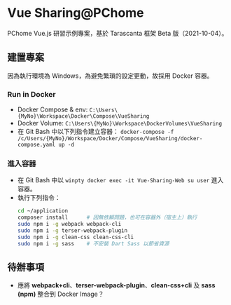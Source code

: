 # Vue Sharing@PChome

PChome Vue.js 研習示例專案，基於 Tarascanta 框架 Beta 版（2021-10-04）。


## 建置專案

因為執行環境為 Windows，為避免繁瑣的設定更動，故採用 Docker 容器。

### Run in Docker
* Docker Compose & env: `C:\Users\{MyNo}\Workspace\Docker\Compose\VueSharing`
* Docker Volume: `C:\Users\{MyNo}\Workspace\DockerVolumes\VueSharing`
* 在 Git Bash 中以下列指令建立容器：
  `docker-compose -f /c/Users/{MyNo}/Workspace/Docker/Compose/VueSharing/docker-compose.yaml up -d`

### 進入容器

* 在 Git Bash 中以 `winpty docker exec -it Vue-Sharing-Web su user` 進入容器。
* 執行下列指令：
  ```bash
  cd ~/application
  composer install      # 因無依賴問題，也可在容器外（宿主上）執行
  sudo npm i -g webpack webpack-cli
  sudo npm i -g terser-webpack-plugin
  sudo npm i -g clean-css clean-css-cli
  sudo npm i -g sass    # 不安裝 Dart Sass 以節省資源
  ```

## 待辦事項

* 應將 **webpack+cli**、**terser-webpack-plugin**、**clean-css+cli** 及 **sass (npm)** 整合到 Docker Image？
